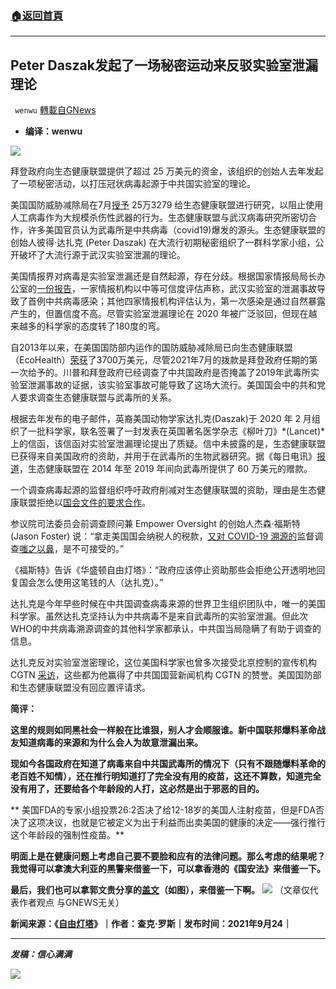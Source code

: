 ###  [:house:返回首頁](https://github.com/ourhimalayas/txt)
---


## Peter Daszak发起了一场秘密运动来反驳实验室泄漏理论
` wenwu` [轉載自GNews](https://gnews.org/zh-hans/1553834/)

- **编译：wenwu**


![](https://assets.gnews.org/wp-content/uploads/2021/09/tempsnip129.png)

拜登政府向生态健康联盟提供了超过 25 万美元的资金，该组织的创始人去年发起了一项秘密活动，以打压冠状病毒起源于中共国实验室的理论。

美国国防威胁减除局在7月[授予](https://www.usaspending.gov/award/ASST_NON_HDTRA12110023_9761) 25万3279 给生态健康联盟进行研究，以阻止使用人工病毒作为大规模杀伤性武器的行为。生态健康联盟与武汉病毒研究所密切合作，许多美国官员认为武毒所是中共病毒（covid19)爆发的源头。生态健康联盟的创始人彼得·达扎克 (Peter Daszak) 在大流行初期秘密组织了一群科学家小组，公开破坏了大流行源于武汉实验室泄漏的理论。

美国情报界对病毒是实验室泄漏还是自然起源，存在分歧。根据国家情报局局长办公室的[一份报告](https://www.dni.gov/files/ODNI/documents/assessments/Unclassified-Summary-of-Assessment-on-COVID-19-Origins.pdf)，一家情报机构以中等可信度评估声称，武汉实验室的泄漏事故导致了首例中共病毒感染；其他四家情报机构评估认为，第一次感染是通过自然暴露产生的，但置信度不高。尽管实验室泄漏理论在 2020 年被广泛驳回，但现在越来越多的科学家的态度转了180度的弯。

自2013年以来，在美国国防部内运作的国防威胁减除局已向生态健康联盟（EcoHealth）[荣获](https://dailycaller.com/2021/06/07/defense-threat-reduction-agency-ecohealth-alliance/)了3700万美元，尽管2021年7月的拨款是拜登政府任期的第一次给予的。川普和拜登政府已经调查了中共国政府是否掩盖了2019年武毒所实验室泄漏事故的证据，该实验室事故可能导致了这场大流行。美国国会中的共和党人要求调查生态健康联盟与武毒所的关系。

根据去年发布的电子邮件，英裔美国动物学家达扎克(Daszak)于 2020 年 2 月组织了一批科学家，联名签署了一封发表在英国著名医学杂志《柳叶刀》*(Lancet)*上的信函，该信函对实验室泄漏理论提出了质疑。信中未披露的是，生态健康联盟已获得来自美国政府的资助，并用于在武毒所的生物武器研究。据《每日电讯》[报道](https://dailycaller.com/2021/06/07/defense-threat-reduction-agency-ecohealth-alliance/)，生态健康联盟在 2014 年至 2019 年间向武毒所提供了 60 万美元的赠款。

一个调查病毒起源的监督组织呼吁政府削减对生态健康联盟的资助，理由是生态健康联盟拒绝以[国会文件的要求合作](https://republicans-energycommerce.house.gov/wp-content/uploads/2021/04/EcoHealth-Alliance-Letter.pdf)。

参议院司法委员会前调查顾问兼 Empower Oversight 的创始人杰森·福斯特 (Jason Foster) 说：“拿走美国国会纳税人的税款，[又对 COVID-19 溯源的](https://empowr.us/covid-19-origins-timeline/)监督调查[嗤之以鼻](https://empowr.us/wp-content/uploads/2021/08/COVID-Origins-and-Congress-FINAL.pdf)，是不可接受的。”

《福斯特》告诉《华盛顿自由灯塔》：“政府应该停止资助那些会拒绝公开透明地回复国会怎么使用这笔钱的人（达扎克）。”

达扎克是今年早些时候在中共国调查病毒来源的世界卫生组织团队中，唯一的美国科学家。虽然达扎克坚持认为中共病毒不是来自武毒所的实验室泄漏。但此次WHO的中共病毒溯源调查的其他科学家都承认，中共国当局隐瞒了有助于调查的信息。

达扎克反对实验室泄密理论，这位美国科学家也曾多次接受北京控制的宣传机构 CGTN [采访](https://twitter.com/cgtnofficial/status/1377249318512566274?lang=en)，这些都为他赢得了中共国国营新闻机构 CGTN 的赞誉。美国国防部和生态健康联盟没有回应置评请求。

**简评：**

**这里的规则如同黑社会一样般在比谁狠，别人才会顺服谁。新中国联邦爆料革命战友知道病毒的来源和为什么会人为故意泄漏出来。**

**现如今各国政府在知道了病毒来自中共国武毒所的情况下（只有不跟随爆料革命的老百姓不知情），还在推行明知道打了完全没有用的疫苗，这还不算数，知道完全没有用了，还要给各个年龄段的人打，这必然是出于邪恶的目的。**

** 美国FDA的专家小组投票26:2否决了给12-18岁的美国人注射疫苗，但是FDA否决了这项决议，也就是它被定义为出于利益而出卖美国的健康的决定——强行推行这个年龄段的强制性疫苗。**

**明面上是在健康问题上考虑自己要不要脸和应有的法律问题。那么考虑的结果呢？我觉得可以拿澳大利亚的黑警来借鉴一下，可以拿香港的《国安法》来借鉴一下。**

**最后，我们也可以拿郭文贵分享的[盖文](https://gettr.com/post/pc66bh7673)（如图），来借鉴一下啊。**
![](https://assets.gnews.org/wp-content/uploads/2021/09/unnamed-2021-09-25T102947.287-1.png)
（文章仅代表作者观点 与GNEWS无关）

**新闻来源：《[自由灯塔](https://freebeacon.com/coronavirus/biden-administration-doles-out-250k-to-wuhan-lab-linked-group/)》｜作者：查克·罗斯｜发布时间：2021年9月24｜**

* * *

***发稿：信心满满***

![](https://assets.gnews.org/wp-content/uploads/2021/09/GNEWS_CH.-2.jpeg)
